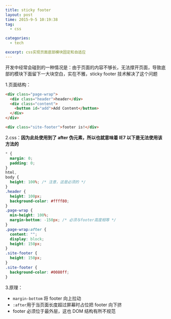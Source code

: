 ```yaml
---
title: sticky footer
layout: post
time: 2015-9-5 10:19:38
tag:
  - css

categories:
  - tech

excerpt: css实现页面底部模块固定和自适应
---
```


开发中经常会碰到的一种情况是：由于页面的内容不够长，无法撑开页面，导致底部的模块下面留下一大块空白，实在不雅，sticky footer 技术解决了这个问题

1.页面结构：

```html
<div class="page-wrap">
  <div class="header">header</div>
  <div class="content">
    <button id="add">Add Content</button>
  </div>
</div>

<div class="site-footer">footer is!</div>
```

2.css：**因为此处使用到了 after 伪元素，所以也就意味着 IE7 以下是无法使用该方法的**

```css
* {
  margin: 0;
  padding: 0;
}
html,
body {
  height: 100%; /* 注意，这是必须的 */
}
.header {
  height: 100px;
  background-color: #ffff80;
}
.page-wrap {
  min-height: 100%;
  margin-bottom: -150px; /* 必须与footer高度相等 */
}
.page-wrap:after {
  content: "";
  display: block;
  height: 150px;
}
.site-footer {
  height: 150px;
}
.site-footer {
  background-color: #0080ff;
}
```

3.原理：

- `margin-bottom` 将 footer 向上拉动
- `:after`用于当页面长度超过屏幕时占位把 footer 向下挤
- footer 必须位于最外层，这也 DOM 结构有所不规范
